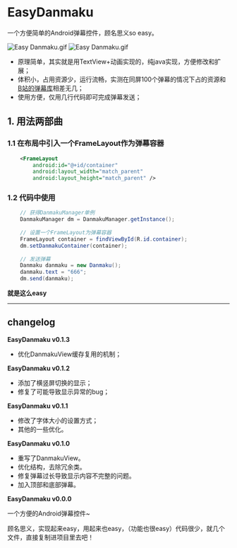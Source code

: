 # EasyDanmaku
一个方便简单的Android弹幕控件，顾名思义so easy。

![Easy Danmaku.gif](https://github.com/LittleFogCat/EasyDanmaku/blob/master/readme2.gif)
![Easy Danmaku.gif](https://github.com/LittleFogCat/EasyDanmaku/blob/master/readme1.gif)

- 原理简单，其实就是用TextView+动画实现的，纯java实现，方便修改和扩展；
- 体积小，占用资源少，运行流畅，实测在同屏100个弹幕的情况下占的资源和[B站的弹幕库](https://github.com/bilibili/DanmakuFlameMaster)相差无几；
- 使用方便，仅用几行代码即可完成弹幕发送；

## 1. 用法两部曲
### 1.1 在布局中引入一个FrameLayout作为弹幕容器
```xml
    <FrameLayout
        android:id="@+id/container"
        android:layout_width="match_parent"
        android:layout_height="match_parent" />
```

### 1.2 代码中使用
```java
    // 获得DanmakuManager单例
    DanmakuManager dm = DanmakuManager.getInstance();
    
    // 设置一个FrameLayout为弹幕容器
    FrameLayout container = findViewById(R.id.container);
    dm.setDanmakuContainer(container);
   
    // 发送弹幕
    Danmaku danmaku = new Danmaku();
    danmaku.text = "666"; 
    dm.send(danmaku);
```

**就是这么easy**

---

## changelog

**EasyDanmaku v0.1.3**

- 优化DanmakuView缓存复用的机制；

**EasyDanmaku v0.1.2**

- 添加了横竖屏切换的显示；
- 修复了可能导致显示异常的bug；

**EasyDanmaku v0.1.1**

- 修改了字体大小的设置方式；
- 其他的一些优化。


**EasyDanmaku v0.1.0**

- 重写了DanmakuView。
- 优化结构，去除冗余类。
- 修复弹幕过长导致显示内容不完整的问题。
- 加入顶部和底部弹幕。


**EasyDanmaku v0.0.0**

一个方便的Android弹幕控件~

顾名思义，实现起来easy，用起来也easy，（功能也很easy）代码很少，就几个文件，直接复制进项目里去吧！

